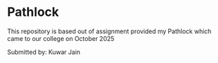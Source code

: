 # Pathlock

This repository is based out of assignment provided my Pathlock which came to our college on October 2025

Submitted by:
Kuwar Jain 
